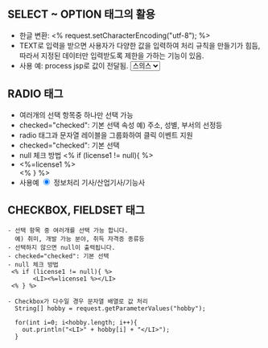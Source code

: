 ## SELECT ~ OPTION 태그의 활용
- 한글 변환: <% request.setCharacterEncoding("utf-8"); %>
- TEXT로 입력을 받으면 사용자가 다양한 값을 입력하여
  처리 규칙을 만들기가 힘듬, 따라서 지정된 데이터만 입력받도록
  제한을 가하는 기능이 있음. 
- 사용 예: process jsp로 값이 전달됨.
    <select name="travel2">
      <option value="값">레이블</option>  
      <option value="Vietnam">베트남</option>
      <option value="Australia">호주</option>
      <option value="Swiss" selected="selected">스의스</option>
    </select>
    
## RADIO 태그 
- 여러개의 선택 항목중 하나만 선택 가능
- checked="checked": 기본 선택 속성 
  예) 주소, 성별, 부서의 선정등
- <label> radio 태그과 문자열 레이블을 그룹화하여 클릭 이벤트 지원
- checked="checked": 기본 선택  
- null 체크 방법
  <% if (license1 != null){ %>
         <LI><%=license1 %></LI>
  <% } %>
- 사용예
  <label style="cursor: pointer;">
    <input type='radio' name='license' value='정보처리 관련 자격증' checked="checked">
    정보처리 기사/산업기사/기능사
  </label><br>
    
## CHECKBOX, FIELDSET 태그
    - 선택 항목 중 여러개를 선택 가능 합니다.
      예) 취미, 개발 가능 분야, 취득 자격증 종류등
    - 선택하지 않으면 null이 출력됩니다. 
    - checked="checked": 기본 선택  
    - null 체크 방법
     <% if (license1 != null){ %>
           <LI><%=license1 %></LI>
     <% } %>

    - Checkbox가 다수일 경우 문자열 배열로 값 처리
      String[] hobby = request.getParameterValues("hobby");
 
      for(int i=0; i<hobby.length; i++){
        out.println("<LI>" + hobby[i] + "</LI>");
      }
